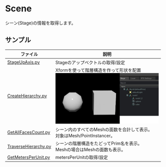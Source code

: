 # Scene

シーン(Stage)の情報を取得します。     

## サンプル

|ファイル|説明|     
|---|---|     
|[StageUpAxis.py](./StageUpAxis.py)|Stageのアップベクトルの取得/設定|     
|[CreateHierarchy.py](./CreateHierarchy.py)|Xformを使って階層構造を作って形状を配置<br>![createHierarchy_img.jpg](./images/createHierarchy_img.jpg)|     
|[GetAllFacesCount.py](./GetAllFacesCount.py)|シーン内のすべてのMeshの面数を合計して表示。<br>対象はMesh/PointInstancer。|     
|[TraverseHierarchy.py](./TraverseHierarchy.py)|シーンの階層構造をたどってPrim名を表示。<br>Meshの場合はMeshの面数も表示。|     
|[GetMetersPerUnit.py](./GetMetersPerUnit.py)|metersPerUnitの取得/設定|     


